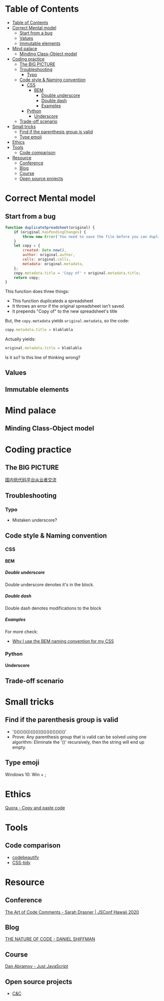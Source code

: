 # Table of Contents
- [Table of Contents](#table-of-contents)
- [Correct Mental model](#correct-mental-model)
  - [Start from a bug](#start-from-a-bug)
  - [Values](#values)
  - [Immutable elements](#immutable-elements)
- [Mind palace](#mind-palace)
  - [Minding Class-Object model](#minding-class-object-model)
- [Coding practice](#coding-practice)
  - [The BIG PICTURE](#the-big-picture)
  - [Troubleshooting](#troubleshooting)
    - [Typo](#typo)
  - [Code style & Naming convention](#code-style--naming-convention)
    - [CSS](#css)
      - [BEM](#bem)
        - [Double underscore](#double-underscore)
        - [Double dash](#double-dash)
        - [Examples](#examples)
    - [Python](#python)
      - [Underscore](#underscore)
  - [Trade-off scenario](#trade-off-scenario)
- [Small tricks](#small-tricks)
  - [Find if the parenthesis group is valid](#find-if-the-parenthesis-group-is-valid)
  - [Type emoji](#type-emoji)
- [Ethics](#ethics)
- [Tools](#tools)
  - [Code comparison](#code-comparison)
- [Resource](#resource)
  - [Conference](#conference)
  - [Blog](#blog)
  - [Course](#course)
  - [Open source projects](#open-source-projects)
# Correct Mental model
## Start from a bug
```javascript
function duplicateSpreadsheet(original) {
    if (original.hasPendingChanges) {
        throw new Error('You need to save the file before you can duplicate it');
    }
    let copy = {
        created: Date.now(),
        author: original.author,
        cells: original.cells,
        metadata: original.metadata,
    };
    copy.metadata.title = 'Copy of' + original.metadata.title;
    return copy;
}
```
This function does three things:
- This function duplicateds a spreadsheet
- It throws an error if the original spreadsheet isn't saved.
- It prepends "Copy of" to the new spreadsheet's title

But, the ```copy.metadata``` yields ```original.metadata```, so the code:
```javascript
copy.metadata.title = blablabla
```
Actually yields:
```javascript
original.metadata.title = blablabla
```

Is it so? Is this line of thinking wrong?

## Values

## Immutable elements

# Mind palace
## Minding Class-Object model 

# Coding practice
## The BIG PICTURE
[国内低代码平台从业者交流](https://github.com/taowen/awesome-lowcode)
## Troubleshooting
### Typo
- Mistaken underscore?
## Code style & Naming convention
### CSS
#### BEM
##### Double underscore
Double underscore denotes it's in the block.
##### Double dash
Double dash denotes modifications to the block
##### Examples
For more check:
- [Why I use the BEM naming convention for my CSS](https://www.youtube.com/watch?v=SLjHSVwXYq4)
### Python
#### Underscore

## Trade-off scenario

# Small tricks
## Find if the parenthesis group is valid
- '()()()()())(()(((()()()()()()()()'
- Prove: Any parenthesis group that is valid can be solved using one algorithm: Eliminate the '()' recursively, then the string will end up empty.

## Type emoji
Windows 10: Win  + ;

# Ethics
[Quora - Copy and paste code](https://www.quora.com/Do-good-programmers-copy-paste-codes)


# Tools
## Code comparison
- [codebeautify](https://codebeautify.org/)
- [CSS-tidy](http://csstidy.sourceforge.net/)

# Resource
## Conference
[The Art of Code Comments - Sarah Drasner | JSConf Hawaii 2020](https://www.youtube.com/watch?v=yhF7OmuIILc)
## Blog
[THE NATURE OF CODE - DANIEL SHIFFMAN](https://natureofcode.com/book/introduction/)
## Course
[Dan Abramov - Just JavaScript](https://justjavascript.com/)
## Open source projects
- [C&C](https://github.com/electronicarts/CnC_Remastered_Collection)

